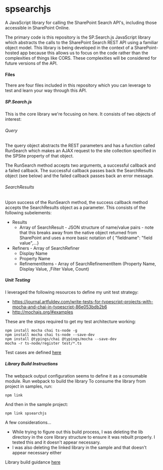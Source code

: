 # spsearchjs
A JavaScript library for calling the SharePoint Search API's, including those accessible in SharePoint Online.

The primary code is this repository is the SP.Search.js JavaScript library which abstracts the calls to the SharePoint Search REST API using a familiar object model. This library is being developed in the context of a SharePoint-hosted app because this allows us to focus on the code rather than the complexities of things like CORS. These complexities will be considered for future versions of the API.

#### Files
There are four files included in this repository which you can leverage to test and learn your way through this API.
##### SP.Search.js
This is the core library we're focusing on here. It consists of two objects of interest:
###### Query
The query object abstracts the REST parameters and has a function called RunSearch which makes an AJAX request to the site collection specified in the SPSite property of that object.

The RunSearch method accepts two arguments, a successful callback and a failed callback. The successful callback passes back the SearchResults object (see below) and the failed callback passes back an error message.
###### SearchResults
Upon success of the RunSearch method, the success callback method accepts the SearchResults object as a parameter. This consists of the following subelements:
* Results
  * Array of SearchResult - JSON structure of name/value pairs - note that this breaks away from the native object returned from SharePoint and uses a more basic notation of { "fieldname": "field value",...}
* Refiners - Array of SearchRefiner 
  * Display Name
  * Property Name
  * RefinementItems - Array of SearchRefinementItem (Property Name, Display Value, ,Filter Value, Count)


##### Unit Testing
I leveraged the following resources to define my unit test strategy: 
* https://journal.artfuldev.com/write-tests-for-typescript-projects-with-mocha-and-chai-in-typescript-86e053bdb2b6
* http://mochajs.org/#examples

These are the steps required to get my test architecture working:
``` DOS .bat
npm install mocha chai ts-node -g
npm install mocha chai ts-node --save-dev
npm install @typings/chai @typings/mocha --save-dev
mocha -r ts-node/register test/*.ts
```

Test cases are defined [here](UNITTESTS.md "Unit Test Descriptions")

##### Library Build Instructions
The webpack output configuration seems to define it as a consumable module.
Run webpack to build the library
To consume the library from project in samples, run:
``` 
npm link
```
And then in the sample project:
``` 
npm link spsearchjs
```
A few considerations...
* While trying to figure out this build process, I was deleting the lib directory in the core library structure to ensure it was rebuilt properly. I tested this and it doesn't appear necessary.
* I was also deleting the linked library in the sample and that doesn't appear necessary either

Library build guidance [here](https://webpack.js.org/guides/author-libraries/ "Webpack Authoring Libraries")
